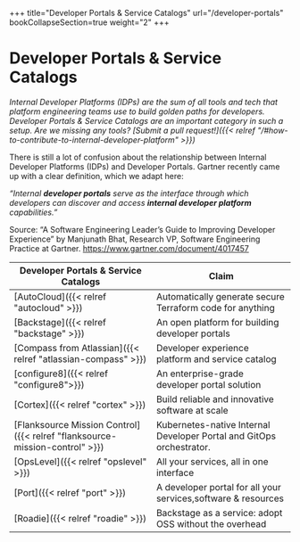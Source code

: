 +++
title="Developer Portals & Service Catalogs"
url="/developer-portals"
bookCollapseSection=true
weight="2"
+++

# Developer Portals & Service Catalogs

_Internal Developer Platforms (IDPs) are the sum of all tools and tech that platform engineering teams use to build golden paths for developers. Developer Portals & Service Catalogs are an important category in such a setup. Are we missing any tools? [Submit a pull request!]({{< relref "/#how-to-contribute-to-internal-developer-platform" >}})_

There is still a lot of confusion about the relationship between Internal Developer Platforms (IDPs) and Developer Portals.
Gartner recently came up with a clear definition, which we adapt here:

_“Internal **developer portals** serve as the interface through which developers can discover and access **internal developer platform** capabilities.”_

Source: “A Software Engineering Leader’s Guide to Improving Developer Experience” by Manjunath Bhat, Research VP, Software Engineering Practice at Gartner.
https://www.gartner.com/document/4017457

| **Developer Portals & Service Catalogs**                                    | **Claim**                                                            |
| --------------------------------------------------------------------------- | -------------------------------------------------------------------- |
| [AutoCloud]({{< relref "autocloud" >}})                                     | Automatically generate secure Terraform code for anything            |
| [Backstage]({{< relref "backstage" >}})                                     | An open platform for building developer portals                      |
| [Compass from Atlassian]({{< relref "atlassian-compass" >}})                | Developer experience platform and service catalog                    |
| [configure8]({{< relref "configure8">}})                                    | An enterprise-grade developer portal solution                        |
| [Cortex]({{< relref "cortex" >}})                                           | Build reliable and innovative software at scale                      |
| [Flanksource Mission Control]({{< relref "flanksource-mission-control" >}}) | Kubernetes-native Internal Developer Portal and GitOps orchestrator. |
| [OpsLevel]({{< relref "opslevel" >}})                                       | All your services, all in one interface                              |
| [Port]({{< relref "port" >}})                                               | A developer portal for all your services,software & resources        |
| [Roadie]({{< relref "roadie" >}})                                           | Backstage as a service: adopt OSS without the overhead               |
